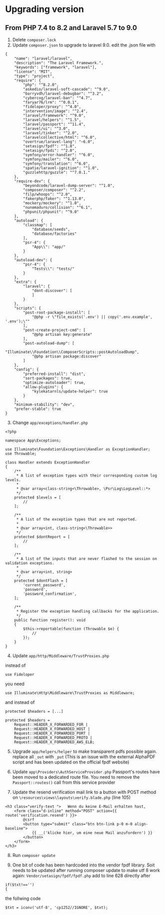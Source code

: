 # Upgrading version
## From PHP 7.4 to 8.2 and Laravel 5.7 to 9.0


1. Delete ```composer.lock```
2. Update ```composer.json``` to upgrade to laravel 9.0. edit the .json file with
~~~
{
    "name": "laravel/laravel",
    "description": "The Laravel Framework.",
    "keywords": ["framework", "laravel"],
    "license": "MIT",
    "type": "project",
    "require": {
        "php": "^8.2.0",
        "askedio/laravel-soft-cascade": "^9.0",
        "barryvdh/laravel-debugbar": "^3.2",
        "cybercog/laravel-ban": "^4.7",
        "faryar76/lrm": "^0.0.1",
        "fideloper/proxy": "^4.0",
        "intervention/image": "^2.4",
        "laravel/framework": "^9.0",
        "laravel/helpers": "^1.5",
        "laravel/passport": "^11.4",
		"laravel/ui": "^3.0",
        "laravel/tinker": "^2.0",
        "laravelcollective/html": "^6.0",
        "overtrue/laravel-lang": "~6.0",
        "setasign/fpdf": "^1.8",
		"setasign/fpdi": "^2.0",
        "symfony/error-handler": "^6.0",
        "symfony/mailer": "^6.0",
        "symfony/translation": "^6.0",
		"spatie/laravel-ignition": "^1.0",
		"guzzlehttp/guzzle": "^7.0.1."
    },
    "require-dev": {
        "beyondcode/laravel-dump-server": "^1.0",
        "composer/composer": "^2.2",
        "filp/whoops": "^2.0",
        "fakerphp/faker": "^1.13.0",
        "mockery/mockery": "^1.0",
        "nunomaduro/collision": "^6.1",
        "phpunit/phpunit": "^9.0"
    },
    "autoload": {
        "classmap": [
            "database/seeds",
            "database/factories"
        ],
        "psr-4": {
            "App\\": "app/"
        }
    },
    "autoload-dev": {
        "psr-4": {
            "Tests\\": "tests/"
        }
    },
    "extra": {
        "laravel": {
            "dont-discover": [
            ]
        }
    },
    "scripts": {
        "post-root-package-install": [
            "@php -r \"file_exists('.env') || copy('.env.example', '.env');\""
        ],
        "post-create-project-cmd": [
            "@php artisan key:generate"
        ],
        "post-autoload-dump": [
            "Illuminate\\Foundation\\ComposerScripts::postAutoloadDump",
            "@php artisan package:discover"
        ]
    },
    "config": {
        "preferred-install": "dist",
        "sort-packages": true,
        "optimize-autoloader": true,
        "allow-plugins": {
            "kylekatarnls/update-helper": true
        }
    },
    "minimum-stability": "dev",
    "prefer-stable": true
}
~~~

3. Change ```app/exceptions/handler.php```
~~~
<?php

namespace App\Exceptions;

use Illuminate\Foundation\Exceptions\Handler as ExceptionHandler;
use Throwable;

class Handler extends ExceptionHandler
{
    /**
     * A list of exception types with their corresponding custom log levels.
     *
     * @var array<class-string<\Throwable>, \Psr\Log\LogLevel::*>
     */
    protected $levels = [
        //
    ];

    /**
     * A list of the exception types that are not reported.
     *
     * @var array<int, class-string<\Throwable>>
     */
    protected $dontReport = [
        //
    ];

    /**
     * A list of the inputs that are never flashed to the session on validation exceptions.
     *
     * @var array<int, string>
     */
    protected $dontFlash = [
        'current_password',
        'password',
        'password_confirmation',
    ];

    /**
     * Register the exception handling callbacks for the application.
     */
    public function register(): void
    {
        $this->reportable(function (Throwable $e) {
            //
        });
    }
}
~~~

4. Update ```app/http/Middleware/TrustProxies.php```

instead of 
~~~
use Fideloper
~~~
you need
~~~
use Illuminate\Http\Middleware\TrustProxies as Middleware; 
~~~
 and
 instead of 
~~~
protected $headers = [...]
~~~
~~~
protected $headers =
    Request::HEADER_X_FORWARDED_FOR |
    Request::HEADER_X_FORWARDED_HOST |
    Request::HEADER_X_FORWARDED_PORT |
    Request::HEADER_X_FORWARDED_PROTO |
    Request::HEADER_X_FORWARDED_AWS_ELB;
~~~

5. Upgrade ```app/helpers/helper``` to make transparent pdfs possible again.
replace all ```_out``` with ```_put```
(This is an issue with the external AlphaPDF script and has been updated on the official fpdf website)


6. Update ```app\Providers\AuthServiceProvider.php```
Passport's routes have been moved to a dedicated route file. You need to remove the ```Passport::routes()``` call from this service provider

7. Update the resend verification mail link to a button with POST method on ```\resources\views\layouts\verify.blade.php``` (line 105)
~~~
<h3 class="verify-text ">	Wenn du keine E-Mail erhalten hast,  
	<form class="d-inline" method="POST" action={{ route('verification.resend') }}>
	    @csrf
		<button type="submit" class="btn btn-link p-0 m-0 align-baseline">
		    {{ __('klicke hier, um eine neue Mail anzufordern') }}
        </button>
    </form>
</h3>
~~~
8. Run ```composer update```

9. One bit of code has been hardcoded into the vendor fpdf library. Soit needs to be updated after running composer update
to make utf 8 work again:
```Vendor/setasign/fpdf/fpdf.php```		add to line 628  directly after
~~~
if($txt!=='') 
{
~~~
the follwing code
~~~
$txt = iconv('utf-8', 'cp1252//IGNORE', $txt); 
~~~
